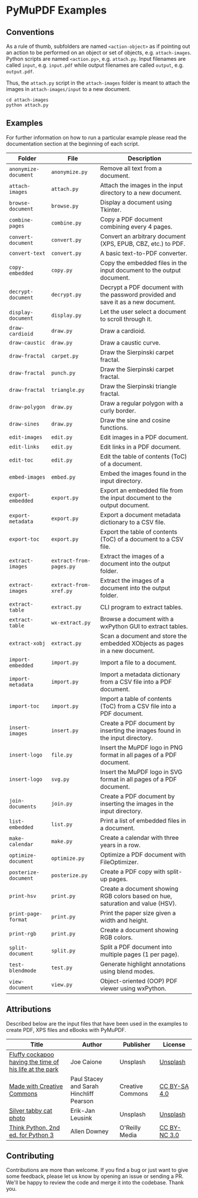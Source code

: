 # PyMuPDF Examples

## Conventions

As a rule of thumb, subfolders are named `<action-object>` as if pointing out an action to be performed on an object or set of objects, e.g. `attach-images`. Python scripts are named `<action.py>`, e.g. `attach.py`. Input filenames are called `input`, e.g. `input.pdf` while output filenames are called `output`, e.g. `output.pdf`.

Thus, the `attach.py` script in the `attach-images` folder is meant to attach the images in `attach-images/input` to a new document.

```
cd attach-images
python attach.py
```

## Examples

For further information on how to run a particular example please read the documentation section at the beginning of each script.

Folder | File | Description |
------ | -----| ----------- |
`anonymize-document` | `anonymize.py` | Remove all text from a document. |
`attach-images` | `attach.py` | Attach the images in the input directory to a new document. |
`browse-document` | `browse.py` | Display a document using Tkinter. |
`combine-pages` | `combine.py` | Copy a PDF document combining every 4 pages. |
`convert-document` | `convert.py` | Convert an arbitrary document (XPS, EPUB, CBZ, etc.) to PDF. |
`convert-text` | `convert.py` | A basic text-to-PDF converter. |
`copy-embedded` | `copy.py` | Copy the embedded files in the input document to the output document. |
`decrypt-document` | `decrypt.py` | Decrypt a PDF document with the password provided and save it as a new document. |
`display-document` | `display.py` | Let the user select a document to scroll through it. |
`draw-cardioid` | `draw.py` | Draw a cardioid. |
`draw-caustic` | `draw.py` | Draw a caustic curve. |
`draw-fractal` | `carpet.py` | Draw the Sierpinski carpet fractal. |
`draw-fractal` | `punch.py` | Draw the Sierpinski carpet fractal. |
`draw-fractal` | `triangle.py` | Draw the Sierpinski triangle fractal. |
`draw-polygon` | `draw.py` | Draw a regular polygon with a curly border. |
`draw-sines` | `draw.py` | Draw the sine and cosine functions. |
`edit-images` | `edit.py` | Edit images in a PDF document. |
`edit-links` | `edit.py` | Edit links in a PDF document. |
`edit-toc` | `edit.py` | Edit the table of contents (ToC) of a document. |
`embed-images` | `embed.py` | Embed the images found in the input directory. |
`export-embedded` | `export.py` | Export an embedded file from the input document to the output document. |
`export-metadata` | `export.py` | Export a document metadata dictionary to a CSV file. |
`export-toc` | `export.py` | Export the table of contents (ToC) of a document to a CSV file. |
`extract-images` | `extract-from-pages.py` | Extract the images of a document into the output folder. |
`extract-images` | `extract-from-xref.py` | Extract the images of a document into the output folder. |
`extract-table` | `extract.py` | CLI program to extract tables. |
`extract-table` | `wx-extract.py` | Browse a document with a wxPython GUI to extract tables. |
`extract-xobj` | `extract.py` | Scan a document and store the embedded XObjects as pages in a new document. |
`import-embedded` | `import.py` | Import a file to a document. |
`import-metadata` | `import.py` | Import a metadata dictionary from a CSV file into a PDF document. |
`import-toc` | `import.py` | Import a table of contents (ToC) from a CSV file into a PDF document. |
`insert-images` | `insert.py` | Create a PDF document by inserting the images found in the input directory. |
`insert-logo` | `file.py` | Insert the MuPDF logo in PNG format in all pages of a PDF document. |
`insert-logo` | `svg.py` | Insert the MuPDF logo in SVG format in all pages of a PDF document. |
`join-documents` | `join.py` | Create a PDF document by inserting the images in the input directory. |
`list-embedded` | `list.py` | Print a list of embedded files in a document. |
`make-calendar` | `make.py` | Create a calendar with three years in a row. |
`optimize-document` | `optimize.py` | Optimize a PDF document with FileOptimizer. |
`posterize-document` | `posterize.py` | Create a PDF copy with split-up pages. |
`print-hsv` | `print.py` | Create a document showing RGB colors based on hue, saturation and value (HSV). |
`print-page-format` | `print.py` | Print the paper size given a width and height. |
`print-rgb` | `print.py` | Create a document showing RGB colors. |
`split-document` | `split.py` | Split a PDF document into multiple pages (1 per page). |
`test-blendmode` | `test.py` | Generate highlight annotations using blend modes. |
`view-document` | `view.py` | Object-oriented (OOP) PDF viewer using wxPython. |

## Attributions
Described below are the input files that have been used in the examples to create PDF, XPS files and eBooks with PyMuPDF.

Title | Author | Publisher | License |
----- | ------ | --------- | ------- |
[Fluffy cockapoo having the time of his life at the park](https://unsplash.com/photos/qO-PIF84Vxg) | Joe Caione | Unsplash | [Unsplash](https://unsplash.com/license) |
[Made with Creative Commons](https://creativecommons.org/use-remix/made-with-cc/) | Paul Stacey and Sarah Hinchliff Pearson | Creative Commons | [CC BY-SA 4.0](https://creativecommons.org/licenses/by-sa/4.0/) |
[Silver tabby cat photo](https://unsplash.com/photos/s2mkB4WOl9k) | Erik-Jan Leusink | Unsplash | [Unsplash](https://unsplash.com/license) |
[Think Python, 2nd ed. for Python 3](https://greenteapress.com/wp/think-python-2e/) | Allen Downey | O'Reilly Media | [CC BY-NC 3.0](https://creativecommons.org/licenses/by-nc/3.0/) |

## Contributing

Contributions are more than welcome. If you find a bug or just want to give some feedback, please let us know by opening an issue or sending a PR. We'll be happy to review the code and merge it into the codebase. Thank you.
